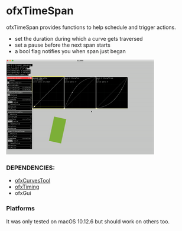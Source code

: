 # ofxTimeSpan

ofxTimeSpan provides functions to help schedule and trigger actions.

* set the duration during which a curve gets traversed
* set a pause before the next span starts
* a bool flag notifies you when span just began

![Demo](ofxTimeSpan.gif)

### DEPENDENCIES: 
* [ofxCurvesTool](https://github.com/antimodular/ofxCurvesTool)
* [ofxTiming](https://github.com/kylemcdonald/ofxTiming)
* ofxGui

### Platforms
It was only tested on macOS 10.12.6 but should work on others too.
